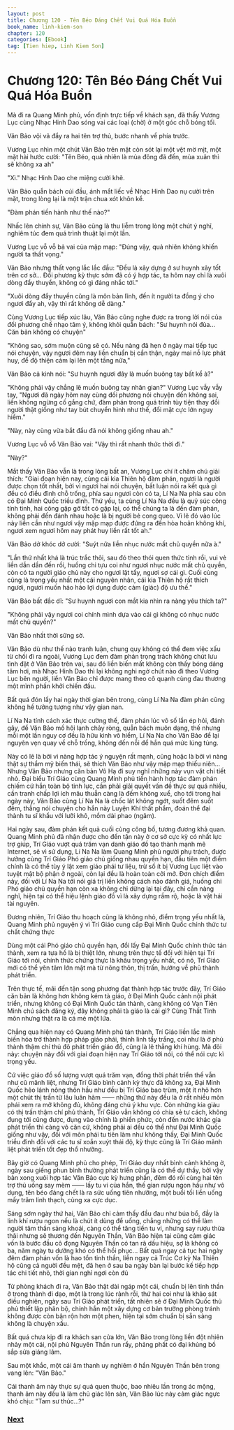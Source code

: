 ```yaml
---
layout: post
title: Chương 120 - Tên Béo Đáng Chết Vui Quá Hóa Buồn
book_name: linh-kiem-son
chapter: 120
categories: [Ebook]
tag: [Tien hiep, Linh Kiem Son]
---
```


# Chương 120: Tên Béo Đáng Chết Vui Quá Hóa Buồn

Mà đi ra Quang Minh phủ, vốn định trực tiếp về khách sạn, đã thấy Vương Lục cùng Nhạc Hinh Dao sóng vai các loại (chờ) ở một góc chỗ bóng tối.

Văn Bảo vội vã đẩy ra hai tên trợ thủ, bước nhanh về phía trước.

Vương Lục nhìn một chút Văn Bảo trên mặt còn sót lại một vệt mờ mịt, một mặt hài hước cười: "Tên Béo, quả nhiên là mùa đông đã đến, mùa xuân thì sẽ không xa ah"

"Xì." Nhạc Hinh Dao che miệng cười khẽ.

Văn Bảo quẫn bách cúi đầu, ánh mắt liếc về Nhạc Hinh Dao nụ cười trên mặt, trong lòng lại là một trận chua xót khôn kể.

"Đàm phán tiến hành như thế nào?"

Nhấc lên chính sự, Văn Bảo cũng là thu liễm trong lòng một chút ý nghĩ, nghiêm túc đem quá trình thuật lại một lần.

Vương Lục vỗ vỗ bả vai của mập mạp: "Đúng vậy, quả nhiên không khiến người ta thất vọng."

Văn Bảo nhưng thất vọng lắc lắc đầu: "Đều là xây dựng ở sư huynh xây tốt trên cơ sở... Đối phương kỳ thực sớm đã có ý hợp tác, ta hôm nay chỉ là xuôi dòng đẩy thuyền, không có gì đáng nhắc tới."

"Xuôi dòng đẩy thuyền cũng là môn bản lĩnh, đến ít người ta đồng ý cho ngươi đẩy ah, vậy thì rất không dễ dàng."

Cùng Vương Lục tiếp xúc lâu, Văn Bảo cũng nghe được ra trong lời nói của đối phương chế nhạo tâm ý, không khỏi quẫn bách: "Sư huynh nói đùa... Căn bản không có chuyện"

"Không sao, sớm muộn cũng sẽ có. Nếu nàng đã hẹn ở ngày mai tiếp tục nói chuyện, vậy ngươi đêm nay liền chuẩn bị cẩn thận, ngày mai nỗ lực phát huy, để độ thiện cảm lại lên một tầng nữa,"

Văn Bảo cả kinh nói: "Sư huynh ngươi đây là muốn buông tay bất kể à?"

"Không phải vậy chẳng lẽ muốn buông tay nhân gian?" Vương Lục vẫy vẫy tay, "Ngươi đã ngày hôm nay cùng đối phương nói chuyện đến không sai, liền không ngừng cố gắng chứ, đàm phán trong quá trình tùy tiện thay đổi người thật giống như tay bút chuyển hình như thế, đối mặt cực lớn nguy hiểm."

"Này, này cùng vừa bắt đầu đã nói không giống nhau ah."

Vương Lục vỗ vỗ Văn Bảo vai: "Vậy thì rất nhanh thức thời đi."

"Này?"

Mắt thấy Văn Bảo vẫn là trong lòng bất an, Vương Lục chí ít chăm chú giải thích: "Giai đoạn hiện nay, cùng cái kia Thiên hộ đàm phán, ngươi là người được chọn tốt nhất, bởi vì ngươi hai nói chuyện, bất luận nói ra kết quả gì đều có điều đình chỗ trống, phía sau ngươi còn có ta, Lí Na Na phía sau còn có Đại Minh Quốc triều đình. Thứ yếu, ta cùng Lí Na Na đều là quỷ súc công tính tình, hai công gặp gỡ tất có gập lại, có thể chúng ta là đến đàm phán, không phải đến đánh nhau hoặc là bị người bẻ cong queo. Vì lẽ đó vào lúc này liền cần như ngươi vậy mập mạp được đứng ra đến hòa hoãn không khí, ngươi xem ngươi hôm nay phát huy liền rất tốt ah."

Văn Bảo dở khóc dở cười: "Suýt nữa liền nhục nước mất chủ quyền nữa à."

"Lần thứ nhất khá là trúc trắc thôi, sau đó theo thói quen thức tỉnh rồi, vui vẻ liền dần dần đến rồi, huống chi tựu coi như ngươi nhục nước mất chủ quyền, còn có ta người giáo chủ này cho ngươi lật tẩy, ngươi sợ cái gì. Cuối cùng cũng là trọng yếu nhất một cái nguyên nhân, cái kia Thiên hộ rất thích ngươi, ngươi muốn hảo hảo lợi dụng được cảm (giác) độ ưu thế."

Văn Bảo bất đắc dĩ: "Sư huynh ngươi con mắt kia nhìn ra nàng yêu thích ta?"

"Không phải vậy ngươi coi chính mình dựa vào cái gì không có nhục nước mất chủ quyền?"

Văn Bảo nhất thời sững sờ.

Văn Bảo dù như thế nào tranh luận, chung quy không có thể đem việc xấu từ chối đi ra ngoài, Vương Lục đem đàm phán trọng trách không chút lưu tình đặt ở Văn Bảo trên vai, sau đó liền biến mất không còn thấy bóng dáng tăm hơi, mà Nhạc Hinh Dao thì lại không nghi ngờ chút nào đi theo Vương Lục bên người, liền Văn Bảo chỉ được mang theo cô quạnh cùng đau thương một mình phấn khởi chiến đấu.

Bất quá đón lấy hai ngày thời gian bên trong, cùng Lí Na Na đàm phán cũng không hề tưởng tượng như vậy gian nan.

Lí Na Na tính cách xác thực cường thế, đàm phán lúc vô số lần ép hỏi, đánh gãy, để Văn Bảo mồ hôi lạnh chảy ròng, quẫn bách muôn dạng, thế nhưng mỗi một lần nguy cơ đều là hữu kinh vô hiểm, Lí Na Na cho Văn Bảo để lại nguyên vẹn quay về chỗ trống, không đến nỗi để hắn quá mức lúng túng.

Này có lẽ là bởi vì nàng hợp tác ý nguyện rất mạnh, cũng hoặc là bởi vì nàng thật sự thẩm mỹ biến thái, sẽ thích Văn Bảo như vậy mập mạp thiếu niên... Nhưng Văn Bảo nhưng căn bản Vô Hạ đi suy nghĩ những này vụn vặt chi tiết nhỏ. Đại biểu Trí Giáo cùng Quang Minh phủ tiến hành hợp tác đàm phán chiếm cứ hắn toàn bộ tinh lực, cần phải giải quyết vấn đề thực sự quá nhiều, cần tranh chấp lợi ích mâu thuẫn càng là đếm không xuể, cho tới trong hai ngày này, Văn Bảo cùng Lí Na Na là chốc lát không ngớt, suốt đêm suốt đêm, thẳng nói chuyện cho hắn này Luyện Khí thất phẩm, đoán thể đại thành tu sĩ khẩu với lưỡi khô, mồm dài phao (ngâm).

Hai ngày sau, đàm phán kết quả cuối cùng công bố, tương đương khả quan. Quang Minh phủ đã nhận được cho đến tận này ở cơ sở cực kỳ có nhất lực trợ giúp, Trí Giáo vượt quá trăm vạn danh giáo đồ tạo thành mạnh mẽ Internet, sẽ vì sử dụng, Lí Na Na làm Quang Minh phủ người phụ trách, được hưởng cùng Trí Giáo Phó giáo chủ giống nhau quyền hạn, đầu tiên một điểm chính là có thể tùy ý lật xem giáo phái tư liệu, trừ số ít bị Vương Lục liệt vào tuyệt mật bộ phận ở ngoài, còn lại đều là hoàn toàn cởi mở. Đơn chích điểm này, đối với Lí Na Na tới nói giá trị liền không cách nào đánh giá, huống chi Phó giáo chủ quyền hạn còn xa không chỉ dừng lại tại đây, chỉ cần nàng nghĩ, hiện tại có thể hiệu lệnh giáo đồ vì là xây dựng rầm rộ, hoặc là vặt hái tài nguyên.

Đương nhiên, Trí Giáo thu hoạch cũng là không nhỏ, điểm trọng yếu nhất là, Quang Minh phủ nguyện ý vì Trí Giáo cung cấp Đại Minh Quốc chính thức tư chất chứng thực

Dùng một cái Phó giáo chủ quyền hạn, đổi lấy Đại Minh Quốc chính thức tán thành, xem ra tựa hồ là bị thiệt lớn, nhưng trên thực tế đối với hiện tại Trí Giáo tới nói, chính thức chứng thực là khâu trọng yếu nhất, có nó, Trí Giáo mới có thể yên tâm lớn mật mà từ nông thôn, thị trấn, hướng về phủ thành phát triển.

Trên thực tế, mãi đến tận song phương đạt thành hợp tác trước đây, Trí Giáo căn bản là không hơn không kém tà giáo, ở Đại Minh Quốc cảnh nội phát triển, nhưng không có Đại Minh Quốc tán thành, càng không có Vạn Tiên Minh chú sách đăng ký, đây không phải tà giáo là cái gì? Cùng Thất Tinh môn nhưng thật ra là cá mè một lứa.

Chẳng qua hiện nay có Quang Minh phủ tán thành, Trí Giáo liền lắc mình biến hóa trở thành hợp pháp giáo phái, thình lình tẩy trắng, coi như là ở phủ thành thậm chí thủ đô phát triển giáo đồ, cũng là lẽ thẳng khí hùng. Mà đôi này: chuyện này đối với giai đoạn hiện nay Trí Giáo tới nói, có thể nói cực kì trọng yếu.

Cứ việc giáo đồ số lượng vượt quá trăm vạn, đồng thời phát triển thế vẫn như cũ mãnh liệt, nhưng Trí Giáo bình cảnh kỳ thực đã không xa, Đại Minh Quốc hẻo lánh nông thôn hầu như đều bị Trí Giáo bao trùm, một ít nhỏ hơn một chút thị trấn từ lâu luân hãm —— những thứ này đều là ở rất nhiều môn phái xem ra mỡ không đủ, không đáng chú ý khu vực. Còn những kia giàu có thị trấn thậm chí phủ thành, Trí Giáo vẫn không có chia sẻ tư cách, không đụng tới cũng được, đụng vào chính là phiền phức, còn đến nước khác gia phát triển thì càng vô căn cứ, không phải ai đều có thể như Đại Minh Quốc giống như vậy, đối với môn phái tu tiên làm như không thấy, Đại Minh Quốc triều đình đối với các tu sĩ xoắn xuýt thái độ, kỳ thực cũng là Trí Giáo mãnh liệt phát triển tốt đẹp thổ nhưỡng.

Bây giờ có Quang Minh phủ cho phép, Trí Giáo duy nhất bình cảnh không ở, ngày sau giếng phun bình thường phát triển cũng là có thể dự thấy, bởi vậy bàn xong xuôi hợp tác Văn Bảo cực kỳ hưng phấn, đêm đó rồi cùng hai tên trợ thủ uống say mèm —— lấy tu vi của hắn, thế gian rượu ngon hầu như vô dụng, tên béo đáng chết là ra sức uống tiên nhưỡng, một buổi tối liền uống mấy trăm linh thạch, cùng xa cực dục.

Sáng sớm ngày thứ hai, Văn Bảo chỉ cảm thấy đầu đau như búa bổ, đầy là linh khí rượu ngon nếu là chút ít dùng để uống, chẳng những có thể làm người tâm thần sảng khoái, càng có thể tăng tiến tu vi, nhưng say rượu thừa thãi nhưng sẽ thương đến Nguyên Thần, Văn Bảo hiện tại cũng cảm giác vốn là bước đầu cô đọng Nguyên Thần có tan rã dấu hiệu, sợ là không có ba, năm ngày tu dưỡng khó có thể hồi phục... Bất quá ngay cả tục hai ngày đêm đàm phán vốn là hao tổn tinh thần, liền ngay cả Trúc Cơ kỳ Na Thiên hộ cũng cả người đều mệt, đã hẹn ở sau ba ngày bàn lại bước kế tiếp hợp tác chi tiết nhỏ, thời gian nghỉ ngơi còn đủ

Từ phòng khách đi ra, Văn Bảo thật dài ngáp một cái, chuẩn bị lên tinh thần ở trong thành đi dạo, một là trong lúc rảnh rỗi, thứ hai coi như là khảo sát điều nghiên, ngày sau Trí Giáo phát triển, tất nhiên sẽ ở Đại Minh Quốc thủ phủ thiết lập phân bộ, chính hắn một xây dựng cơ bản trưởng phòng tránh không được còn bận rộn hơn một phen, hiện tại sớm chuẩn bị sẵn sàng không là chuyện xấu.

Bất quá chưa kịp đi ra khách sạn cửa lớn, Văn Bảo trong lòng liền đột nhiên nhảy một cái, nội phủ Nguyên Thần run rẩy, phảng phất có đại khủng bố sắp sửa giáng lâm.

Sau một khắc, một cái âm thanh uy nghiêm ở hắn Nguyên Thần bên trong vang lên: "Văn Bảo."

Cái thanh âm này thực sự quá quen thuộc, bao nhiêu lần trong ác mộng, thanh âm này đều là làm chủ giác lên sàn, Văn Bảo lúc này cảm giác ngực khó chịu: "Tam sư thúc...?"

### [Next](./chuong-121.html)

